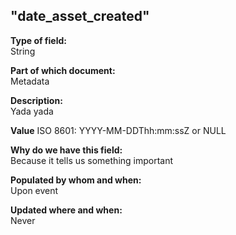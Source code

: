## "date_asset_created"

**Type of field:**  
String  

**Part of which document:**  
Metadata

**Description:**  
Yada yada  

**Value**
ISO 8601:
YYYY-MM-DDThh:mm:ssZ
or NULL

**Why do we have this field:**  
Because it tells us something important  

**Populated by whom and when:**  
Upon event

**Updated where and when:**  
Never
